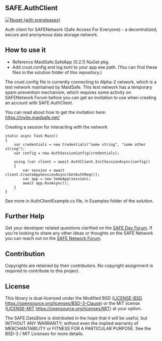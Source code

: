 ## SAFE.AuthClient

[![Nuget (with prereleases)](https://img.shields.io/nuget/vpre/SAFE.AuthClient.svg)](https://www.nuget.org/packages/SAFE.AuthClient)

Auth client for SAFENetwork (Safe Access For Everyone) - a decentralized, secure and anonymous data storage network.

## How to use it

- Reference MaidSafe.SafeApp (0.2.1) NuGet pkg.
- Add crust.config and log.toml to your app exe path.
(You can find these files in the solution folder of this repository.)

The crust.config file is currently connecting to Alpha-2 network, which is a test network maintained by MaidSafe.
This test network has a temporary spam-prevention mechanism, which requires some activity 
on SAFENetwork Forum before you can get an invitation to use when creating an account with SAFE.AuthClient.

You can read about how to get the invitation here: https://invite.maidsafe.net/

Creating a session for interacting with the network

    static async Task Main()
    {
        var credentials = new Credentials("some string", "some other string");
        var config = new AuthSessionConfig(credentials);

        using (var client = await AuthClient.InitSessionAsync(config))
        {
            var session = await client.CreateAppSessionAsync(GetAuthReq());
            var app = new SomeApp(session);
            await app.RunAsync();
        }
    }

See more in AuthClientExample.cs file, in Examples folder of the solution.

## Further Help

Get your developer related questions clarified on the [SAFE Dev Forum](https://forum.safedev.org/). If you're looking to share any other ideas or thoughts on the SAFE Network you can reach out on the [SAFE Network Forum](https://safenetforum.org/).


## Contribution

Copyrights are retained by their contributors. No copyright assignment is required to contribute to this project.


## License

This library is dual-licensed under the Modified BSD ([LICENSE-BSD](LICENSE-BSD) https://opensource.org/licenses/BSD-3-Clause) or the MIT license ([LICENSE-MIT](LICENSE-MIT) https://opensource.org/licenses/MIT) at your option.

The SAFE.DataStore is distributed in the hope that it will be useful, but WITHOUT ANY WARRANTY; without even the implied warranty of MERCHANTABILITY or FITNESS FOR A PARTICULAR PURPOSE. See the BSD-3 / MIT Licenses for more details.